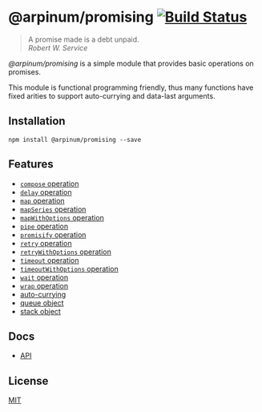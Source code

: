 # @arpinum/promising [![Build Status](https://github.com/arpinum-oss/js-promising/workflows/CI/badge.svg)](https://github.com/arpinum-oss/js-promising/actions?query=workflow%3ACI)

> A promise made is a debt unpaid.  
> <cite>Robert W. Service</cite>

_@arpinum/promising_ is a simple module that provides basic operations on promises.

This module is functional programming friendly, thus many functions have fixed arities to support auto-currying and data-last arguments.

## Installation

```
npm install @arpinum/promising --save
```

## Features

- [`compose` operation](docs/api.md#composefunctions)
- [`delay` operation](docs/api.md#delaymilliseconds-func)
- [`map` operation](docs/api.md#mapfunc-values)
- [`mapSeries` operation](docs/api.md#mapseriesfunc-values)
- [`mapWithOptions` operation](docs/api.md#mapwithoptionsfunc-options-values)
- [`pipe` operation](docs/api.md#pipefunctions)
- [`promisify` operation](docs/api.md#promisifyfunc)
- [`retry` operation](docs/api.md#retrycount-func)
- [`retryWithOptions` operation](docs/api.md#retrywithoptionsoptions-func)
- [`timeout` operation](docs/api.md#timeoutmilliseconds-func)
- [`timeoutWithOptions` operation](docs/api.md#timeoutwithoptionsmilliseconds-options-func)
- [`wait` operation](docs/api.md#waitmilliseconds)
- [`wrap` operation](docs/api.md#wrapfunc)
- [auto-currying](docs/auto-currying.md)
- [queue object](docs/api.md#createqueueoptions)
- [stack object](docs/api.md#createstackoptions)

## Docs

- [API](docs/api.md)

## License

[MIT](LICENSE)
